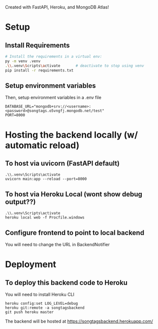 Created with FastAPI, Heroku, and MongoDB Atlas!

# Setup 
## Install Requirements
```bash
# Install the requirements in a virtual env:
py -m venv .venv
.\\.venv\Scripts\activate       # deactivate to stop using venv
pip install -r requirements.txt
```

## Setup environment variables
Then, setup environment variables in a .env file
```
DATABASE_URL="mongodb+srv://<username>:<password>@songtags.o5vngfj.mongodb.net/test"
PORT=8000
```

# Hosting the backend locally (w/ automatic reload)
## To host via uvicorn (FastAPI default)
```
.\\.venv\Scripts\activate
uvicorn main:app --reload --port=8000
```

## To host via Heroku Local (wont show debug output??)
```
.\\.venv\Scripts\activate
heroku local web -f Procfile.windows
```

## Configure frontend to point to local backend
You will need to change the URL in BackendNotifier


# Deployment 
## To deploy this backend code to Heroku
You will need to install Heroku CLI
```
heroku config:set LOG_LEVEL=debug
heroku git:remote -a songtagsbackend  
git push heroku master
```
The backend will be hosted at https://songtagsbackend.herokuapp.com/ 
